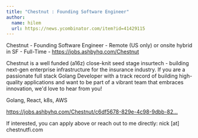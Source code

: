 ```yaml
---
title: "Chestnut : Founding Software Engineer"
author:
  name: hilem
  url: https://news.ycombinator.com/item?id=41429115
---
```

Chestnut - Founding Software Engineer - Remote (US only) or onsite hybrid in SF - Full-Time - <a href="https:&#x2F;&#x2F;jobs.ashbyhq.com&#x2F;Chestnut">https:&#x2F;&#x2F;jobs.ashbyhq.com&#x2F;Chestnut</a>

Chestnut is a well funded (a16z) close-knit seed stage insurtech - building next-gen enterprise infrastructure for the insurance industry. If you are a passionate full stack Golang Developer with a track record of building high-quality applications and want to be part of a vibrant team that embraces innovation, we&#x27;d love to hear from you!

Golang, React, k8s, AWS

<a href="https:&#x2F;&#x2F;jobs.ashbyhq.com&#x2F;Chestnut&#x2F;c6df5678-829e-4c98-9dbb-82fef53b1605">https:&#x2F;&#x2F;jobs.ashbyhq.com&#x2F;Chestnut&#x2F;c6df5678-829e-4c98-9dbb-82...</a>

If interested, you can apply above or reach out to me directly: nick [at] chestnutfi.com
